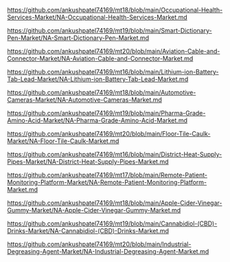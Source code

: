 <p><a href="https://github.com/ankushpatel74169/mt18/blob/main/Occupational-Health-Services-Market/NA-Occupational-Health-Services-Market.md">https://github.com/ankushpatel74169/mt18/blob/main/Occupational-Health-Services-Market/NA-Occupational-Health-Services-Market.md</a></p><p><a href="https://github.com/ankushpatel74169/mt19/blob/main/Smart-Dictionary-Pen-Market/NA-Smart-Dictionary-Pen-Market.md">https://github.com/ankushpatel74169/mt19/blob/main/Smart-Dictionary-Pen-Market/NA-Smart-Dictionary-Pen-Market.md</a></p><p><a href="https://github.com/ankushpatel74169/mt20/blob/main/Aviation-Cable-and-Connector-Market/NA-Aviation-Cable-and-Connector-Market.md">https://github.com/ankushpatel74169/mt20/blob/main/Aviation-Cable-and-Connector-Market/NA-Aviation-Cable-and-Connector-Market.md</a></p><p><a href="https://github.com/ankushpatel74169/mt16/blob/main/Lithium-ion-Battery-Tab-Lead-Market/NA-Lithium-ion-Battery-Tab-Lead-Market.md">https://github.com/ankushpatel74169/mt16/blob/main/Lithium-ion-Battery-Tab-Lead-Market/NA-Lithium-ion-Battery-Tab-Lead-Market.md</a></p><p><a href="https://github.com/ankushpatel74169/mt18/blob/main/Automotive-Cameras-Market/NA-Automotive-Cameras-Market.md">https://github.com/ankushpatel74169/mt18/blob/main/Automotive-Cameras-Market/NA-Automotive-Cameras-Market.md</a></p><p><a href="https://github.com/ankushpatel74169/mt19/blob/main/Pharma-Grade-Amino-Acid-Market/NA-Pharma-Grade-Amino-Acid-Market.md">https://github.com/ankushpatel74169/mt19/blob/main/Pharma-Grade-Amino-Acid-Market/NA-Pharma-Grade-Amino-Acid-Market.md</a></p><p><a href="https://github.com/ankushpatel74169/mt20/blob/main/Floor-Tile-Caulk-Market/NA-Floor-Tile-Caulk-Market.md">https://github.com/ankushpatel74169/mt20/blob/main/Floor-Tile-Caulk-Market/NA-Floor-Tile-Caulk-Market.md</a></p><p><a href="https://github.com/ankushpatel74169/mt16/blob/main/District-Heat-Supply-Pipes-Market/NA-District-Heat-Supply-Pipes-Market.md">https://github.com/ankushpatel74169/mt16/blob/main/District-Heat-Supply-Pipes-Market/NA-District-Heat-Supply-Pipes-Market.md</a></p><p><a href="https://github.com/ankushpatel74169/mt17/blob/main/Remote-Patient-Monitoring-Platform-Market/NA-Remote-Patient-Monitoring-Platform-Market.md">https://github.com/ankushpatel74169/mt17/blob/main/Remote-Patient-Monitoring-Platform-Market/NA-Remote-Patient-Monitoring-Platform-Market.md</a></p><p><a href="https://github.com/ankushpatel74169/mt18/blob/main/Apple-Cider-Vinegar-Gummy-Market/NA-Apple-Cider-Vinegar-Gummy-Market.md">https://github.com/ankushpatel74169/mt18/blob/main/Apple-Cider-Vinegar-Gummy-Market/NA-Apple-Cider-Vinegar-Gummy-Market.md</a></p><p><a href="https://github.com/ankushpatel74169/mt19/blob/main/Cannabidiol-(CBD)-Drinks-Market/NA-Cannabidiol-(CBD)-Drinks-Market.md">https://github.com/ankushpatel74169/mt19/blob/main/Cannabidiol-(CBD)-Drinks-Market/NA-Cannabidiol-(CBD)-Drinks-Market.md</a></p><p><a href="https://github.com/ankushpatel74169/mt20/blob/main/Industrial-Degreasing-Agent-Market/NA-Industrial-Degreasing-Agent-Market.md">https://github.com/ankushpatel74169/mt20/blob/main/Industrial-Degreasing-Agent-Market/NA-Industrial-Degreasing-Agent-Market.md</a></p>

